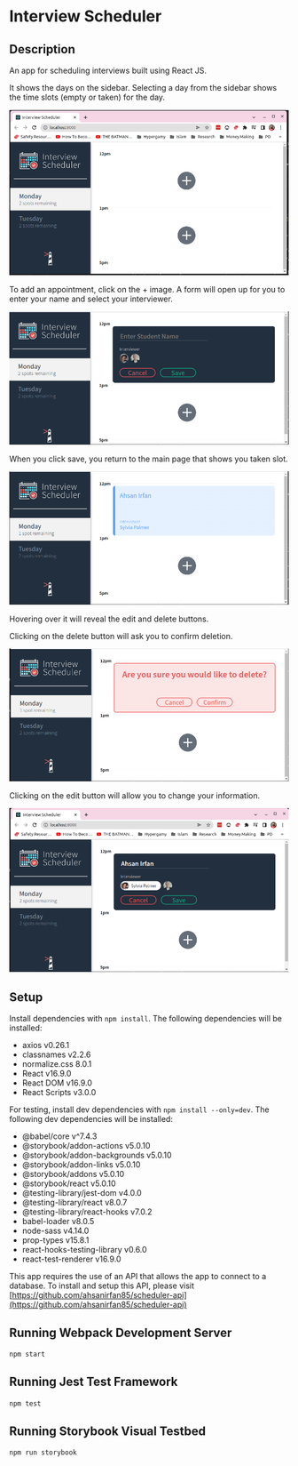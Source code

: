 # Interview Scheduler

## Description

An app for scheduling interviews built using React JS.

It shows the days on the sidebar. Selecting a day from the sidebar shows the time slots (empty or taken) for the day.

!["Main Page with Empty slots"](https://github.com/ahsanirfan85/scheduler/blob/master/docs/01_Main-Page.png?raw=true)

To add an appointment, click on the + image. A form will open up for you to enter your name and select your interviewer.

!["Form to Enter New Data"](https://github.com/ahsanirfan85/scheduler/blob/master/docs/02_Form(CREATE).png?raw=true)

When you click save, you return to the main page that shows you taken slot.

!["Main Page with Taken Slot"](https://github.com/ahsanirfan85/scheduler/blob/master/docs/04_Form-Filled.png?raw=true)

Hovering over it will reveal the edit and delete buttons.

Clicking on the delete button will ask you to confirm deletion.

!["Deleting an Appointment"](https://github.com/ahsanirfan85/scheduler/blob/master/docs/05_Delete-Confirmation.png?raw=true)

Clicking on the edit button will allow you to change your information.

!["Form to Edit Data"](https://github.com/ahsanirfan85/scheduler/blob/master/docs/03_Form(Datat-Entered).png?raw=true)

## Setup

Install dependencies with `npm install`. The following dependencies will be installed:
- axios v0.26.1
- classnames v2.2.6
- normalize.css 8.0.1
- React v16.9.0
- React DOM v16.9.0
- React Scripts v3.0.0

For testing, install dev dependencies with `npm install --only=dev`. The following dev dependencies will be installed:
- @babel/core v^7.4.3
- @storybook/addon-actions v5.0.10
- @storybook/addon-backgrounds v5.0.10
- @storybook/addon-links v5.0.10
- @storybook/addons v5.0.10
- @storybook/react v5.0.10
- @testing-library/jest-dom v4.0.0
- @testing-library/react v8.0.7
- @testing-library/react-hooks v7.0.2
- babel-loader v8.0.5
- node-sass v4.14.0
- prop-types v15.8.1
- react-hooks-testing-library v0.6.0
- react-test-renderer v16.9.0

This app requires the use of an API that allows the app to connect to a database. To install and setup this API, please visit [https://github.com/ahsanirfan85/scheduler-api](https://github.com/ahsanirfan85/scheduler-api)

## Running Webpack Development Server

```sh
npm start
```

## Running Jest Test Framework

```sh
npm test
```

## Running Storybook Visual Testbed

```sh
npm run storybook
```